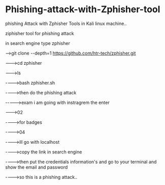 # Phishing-attack-with-Zphisher-tool
phishing Attack with Zphisher Tools in Kali linux machine..


ziphisher tool for phishing attack

in search engine type zphisher

-->git clone --depth=1 https://github.com/htr-tech/zphisher.git

--->cd zphisher 

--->ls

---->bash zphisher.sh

---->then do the phishing attack

----->exam i am going with instragrem the enter 

--->02

---->for badges

---->04

---->ill go with localhost

---->copy the link in search engine 

---->then put the credentials information's and go to your terminal and show the email and password 

---->so this is a phishing attack.. 



